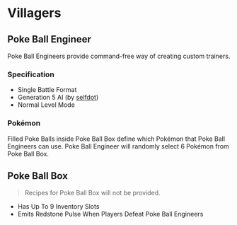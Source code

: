 # Villagers

## Poke Ball Engineer

Poke Ball Engineers provide command-free way of creating custom trainers.

### Specification

- Single Battle Format
- Generation 5 AI (by [selfdot](https://modrinth.com/user/selfdot))
- Normal Level Mode

### Pokémon

Filled Poke Balls inside Poke Ball Box define which Pokémon that Poke Ball Engineers can use. Poke Ball Engineer will randomly select 6 Pokémon from Poke Ball Box.

## Poke Ball Box

> Recipes for Poke Ball Box will not be provided.

- Has Up To 9 Inventory Slots
- Emits Redstone Pulse When Players Defeat Poke Ball Engineers
